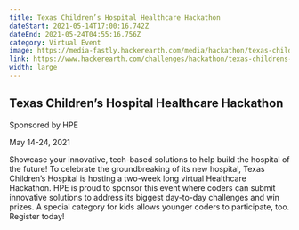 ```yaml
---
title: Texas Children’s Hospital Healthcare Hackathon
dateStart: 2021-05-14T17:00:16.742Z
dateEnd: 2021-05-24T04:55:16.756Z
category: Virtual Event
image: https://media-fastly.hackerearth.com/media/hackathon/texas-childrens-hospital-healthcare-hackathon/images/ff53e152ae-texas_cover_image-01.png
link: https://www.hackerearth.com/challenges/hackathon/texas-childrens-hospital-healthcare-hackathon/
width: large
---
```

## Texas Children’s Hospital Healthcare Hackathon

Sponsored by HPE

May 14-24, 2021

Showcase your innovative, tech-based solutions to help build the hospital of the future! To celebrate the groundbreaking of its new hospital, Texas Children’s Hospital is hosting a two-week long virtual Healthcare Hackathon. HPE is proud to sponsor this event where coders can submit innovative solutions to address its biggest day-to-day challenges and win prizes. A special category for kids allows younger coders to participate, too. Register today!
